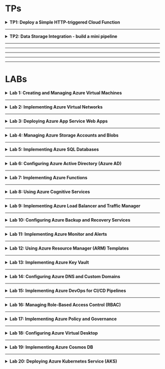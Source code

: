 # TPs

<details>
<summary>
<b>TP1: Deploy a Simple HTTP-triggered Cloud Function</b>
</summary>

- [<b>All Screenshots tp1, sub folder</b>](/tp1/screenshots/)
- Create Function [mhamedHttpFunc](/tp1/screenshots/create_func.png)
- Deploy Function [successfull](/tp1/screenshots/deploy.png)
- Result on Azure Portal [Dashboard](/tp1/screenshots/result.png)
- Function on the [browser](/tp1/screenshots/proof.png)

</details>

--- 

<details>
<summary>
<b>TP2: Data Storage Integration - build a mini pipeline</b>
</summary>

- [<b>All Screenshots tp2, sub folder</b>](/tp2/screenshots/)
- [Create Storage Account](/tp2/screenshots/create_storage_account.png)
- [Create App Function](/tp2/screenshots/app_func.png)
- [Create Container](/tp2/screenshots/local_func.png)
- [Logs Js Code](/tp2/screenshots/code.png)
- [Publish App Function](/tp2/screenshots/publish.png)
- [HTTPS POST TRIGGER](/tp2/screenshots/postman_post.png)
- [Saved log in Blob](/tp2/screenshots/saved_log.png)
- [Download log file](/tp2/screenshots/saved_log.png). [file](/tp2/log_123_1727963962038.json)

</details>

---
---
---
---
---

# LABs

<details >
<summary>
<b>Lab 1: Creating and Managing Azure Virtual Machines</b>
</summary>

- [<b>All Screenshots lab1, sub folder</b>](/lab1/)
- [VM Created **successully**](/lab1/vm_running.png)
- [Connect to VM via SSH **successully**](/lab1/success_ssh_connection.png)
- [Install software on the VM **successully**](/lab1/success_install_software.png)

- [x] Deploy a Windows and a Linux virtual machine (VM) in Azure.
- [x] Configure VM sizes, storage options, and networking settings.
- [x] Connect to the VMs using Remote Desktop Protocol (RDP) and Secure Shell (SSH).
- [x] Install software on the VMs and take snapshots.
</details>

---

<details >
<summary>
<b>Lab 2: Implementing Azure Virtual Networks</b>
</summary>

- [<b>All Screenshots lab2, sub folder</b>](/lab2/)
- [VNet created with multiple subnets](/lab2/vnet_dashboard.png)
- [NGS created](/lab2/ngs_dashboard.png)
- [Connect the VM to a newly created subnet](/lab2/connect_vm_to_new_subnet.png)
- [New VM's subnet](/lab2/new_vm_subnet.png)
- [New VNet](/lab2/new_vnet.png)
- [VNets peering **successful**](/lab2/vnets_peering.png)

- [x] Create a Virtual Network (VNet) with multiple subnets.
- [x] Set up Network Security Groups (NSGs) to control inbound and outbound traffic.
- [x] Deploy VMs into specific subnets.
  - Had to create a new subnet
  - Change the Subnet via the NIC Settings.
  - Edit the IP Configuration.
  - Save the new settings.
  - Restart the VM.
- [x] Configure VNet peering between two VNets.
  - Created new Vnet `ml-vnet`.
  - From VNet `mhamed-lehbab-vm-vnet`, I peered the `ml-vnet`.
  </details>

---

<details >
<summary>
<b>Lab 3: Deploying Azure App Service Web Apps
</b>
</summary>

- [<b>All Screenshots lab3, sub folder</b>](/lab3/)
- [Config App Service Plan](/lab3/config_app_service.png)
- [Web App Dashboard](/lab3/web_app_dashboard.png)

- [x] Create an Azure App Service plan.
  - [The Web app template](https://icy-sand-07d5e9b03.5.azurestaticapps.net/).
- [x] Deploy a web application using Azure App Service.
- [x] Configure custom domains and SSL certificates.
- [x] Implement deployment slots for staging and production.
  - Azure doesn't support Deployment Slots for Static Web Apps.
  </details>

---

<details >
<summary>
<b>Lab 4: Managing Azure Storage Accounts and Blobs</b>
</summary>

- [<b>All Screenshots lab 4, sub folder</b>](/lab4/)
- [Storage Account Dashboard](/lab4/storage_account_dashboard.png)
- [Uploaded a blob](/lab4/uploaded_blob.png)
- [Uploaded a blob 2](/lab4/uploaded_blob2.png)
- [SAS config](/lab4/sas_config.png).
- [Implemented lifecycle managemenet](/lab4/life_cycle_management.png)

- [x] Create a Storage Account with different replication options.
- [x] Upload and manage blobs using Azure Portal and Azure CLI.
  - From Portal.
    - Created a container `mycontainer`.
    - Uploaded a Blob. (See screenshot above Uploaded a blob).
  - From CLI.
    - Created a container `mycontainer2`.
    - Uploaded a Blob (see screenshot above Uploaded a blob 2).
- [x] Set up Shared Access Signatures (SAS) for secure access.
  - Generated keys for container etc.
- [x] Implement lifecycle management policies.
  - Created a rule (TransitionToCool) to delete blobs after 60 days.
  </details>

---

<details>
<summary>
<b>Lab 5: Implementing Azure SQL Databases</b>
</summary>

- [<b>All Screenshots lab 5, sub folder</b>](/lab5/)
- [Azure SQL Database intance](/lab5/db_config.png)
- [Connected to Database](/lab5/connect_to_td.png)
- [Configure firewall](/lab5/config_firewall.png)
- [Import Data to database](/lab5/import_data_to_db.png)
- [Database Geo Replica](/lab5/replica.png)

- [x] Deploy an Azure SQL Database instance.
- [x] Configure firewall settings to allow client access.
- [x] Import data into the database.
  - Imported `sample.sql` to Account Storage Bloc.
  - [Check the data that's inside database](/lab5/data_in_db.png).
- [x] Implement Geo-replication for high availability.
</details>

---

<details>
<summary>
<b>Lab 6: Configuring Azure Active Directory (Azure AD)</b>

</summary>
*** NOTICE ***

<b>Lab 6: School account is restricted.</b>

- [<b>All Screenshots lab 6, sub folder</b>](/lab6/)

- [x] Create and manage users and groups in Azure AD.
- [x] Configure Multi-Factor Authentication (MFA) for users.
- [] Set up Application Registrations and Service Principals.
- [x ] Implement Conditional Access policies.

</details>

---

<details>
<summary>
<b>Lab 7: Implementing Azure Functions</b>
</summary>

- [<b>All Screenshots lab 7, sub folder</b>](/lab7/)
- [Function App Created](/lab7/fn_app_created.png)
- [Trigger Function Running](/lab7/fn_app_post.png)
- [Monitoring Function performance](/lab7/fn_app_monitoring.png)

- [x] Create an Azure Function App.
- [x] Develop a serverless function triggered by an HTTP request.
  - From available Templates.
  - Create HTTP trigger function `HttpTrigger1`.
- [x] Integrate the function with Azure Storage or Azure Queue.
  - install storage-blob `npm install @azure/storage-blob`.
  - Modify the function code to [this](/lab7/index.js).
- [x] Monitor function performance and logs.

</details>

---

<details>
<summary>
<b>Lab 8: Using Azure Cognitive Services</b>
</summary>

- [<b>All Screenshots lab 8, sub folder</b>](/lab8/)
- [Azure Cognitive Services resource](/lab8/azure_ai_service.png)

- [x] Create a Cognitive Services resource.
- [x] Develop an application that uses the Text Analytics API.
  - Use `Language` model.
  - Create a [nodejs app](/lab8/text-analitycs-app/)
  - Use your `keys` and `endpoints`.
- [x] Analyze sentiment and key phrases from sample text.
  - Run the `node index.js` command.
  - See [Result](/lab8/result.png)
- [x] Monitor API usage and manage keys.
</details>

---

<details>
<summary>
<b>Lab 9: Implementing Azure Load Balancer and Traffic Manager
</b>
</summary>

- [<b>All Screenshots lab 9, sub folder</b>](/lab9/)
- [Second vm](/lab9/create_vm2.png)
- [Loadbalancer dashboard](/lab9/lb_dashboard.png)
- [Loadbalancing rules](/lab9/lb_rules.png)
- [Traffic manager](/lab9/trafic_manager.png)
- [Traffic endpoint monitoring](/lab9/traffic_endpoint.png)

- [x] Deploy Azure Load Balancer to distribute traffic across VMs.
  - Created a second VM `mhamed-vm2`.
  - Config Load Balancer, frontend ip configuration. [HERE](/lab9/frontend_config.png)
  - Config Load Balancer, backend pool. [HERE](/lab9/backend_config.png)
- [x] Configure health probes and load balancing rules.
  - Created Load balancing rules. `http-lb-rule`
- [x] Set up Azure Traffic Manager for DNS-based traffic routing.
  - Created a traffic manager. `mhamed-traffic-maanger`.
  - Added entpoint to monitor traffic.
- [x] Test failover scenarios.
</details>

---

<details>
<summary>
<b>Lab 10: Configuring Azure Backup and Recovery Services</b>
</summary>

- [<b>All Screenshots lab 10, sub folder</b>](/lab10/)
- [Vault dashboard](/lab10/vault_dashboard.png)
- [Backup](/lab10/backup_vm.png)
- [VM policy](/lab10/vm_policy.png)

- [x] Create a Recovery Services Vault.
- [x] Configure backup for VMs and Azure Files.
- [x] Perform a backup and restore operation.
  - Backed up my VM Linux machine.
- [x] Implement backup policies and retention.
  - Select policy type. In my case `vm policy`.
  - Config VM Policy `mhamed-vm-policy`.
  </details>

---

<details>
<summary>
<b>Lab 11: Implementing Azure Monitor and Alerts</b>
</summary>

- [<b>All Screenshots lab 11, sub folder</b>](/lab11/)
- [VM Monitoring](/lab11/vm_monitoring.png)
- [All Group Monitoring](/lab11/group_monitoring.png)
- [Alerts Monitoring](/lab11/alerts_monitoring.png)

- [x] Set up Azure Monitor to collect metrics and logs.
- [x] Create alerts based on resource metrics.
- [x] Visualize data using Azure dashboards.
- [x] Implement Action Groups for alert notifications.

</details>

---

<details>
<summary>
<b>Lab 12: Using Azure Resource Manager (ARM) Templates</b>
</summary>

- [<b>All Screenshots lab 12, sub folder</b>](/lab12/)

- [x] Write an ARM template to deploy a multi-tier application.
  - Template Multi-tier Application. [HERE](/lab12/template.json)
- [x] Parameterize the template for reusability.

  ```
  az deployment group create --resource-group <your-resource-group> --template-file template.json --parameters sqlServerName=mhamed-lehbab-sql-server databaseName=mhamed-lehbab-db webAppName=mhamed-lehbab-fn-app appServicePlanName=SERVICE_APP_NAME adminUsername=USERNAME_HERE adminPassword=PASSWORD_HERE location=central-fr

  ```

- [x] Deploy resources using the template via Azure CLI.

  ```
  az deployment group validate --resource-group <your-resource-group> --template-file template.json --parameters sqlServerName=mhamed-lehbab-sql-server databaseName=mhamed-lehbab-db webAppName=mhamed-lehbab-fn-app appServicePlanName=SERVICE_APP_NAME adminUsername=USERNAME_HERE adminPassword=PASSWORD_HERE location=central-fr

  ```

- [x] Validate and troubleshoot deployment issues.

  ```
  az deployment group validate --resource-group <your-resource-group> --template-file template.json --parameters sqlServerName=mhamed-lehbab-sql-server databaseName=mhamed-lehbab-db webAppName=mhamed-lehbab-fn-app appServicePlanName=SERVICE_APP_NAME adminUsername=USERNAME_HERE adminPassword=PASSWORD_HERE location=central-fr

  ```

  </details>

---

<details>
<summary>
<b>Lab 13: Implementing Azure Key Vault</b>
</summary>

- [<b>All Screenshots lab 13, sub folder</b>](/lab13/)
- [Key vault dashboard](/lab13/key_vault_dashboard.png)

- [x] Create an Azure Key Vault.
- [x] Store and retrieve secrets, keys, and certificates.
- [x] Integrate Key Vault with an application for secret management.
- [x] Set up access policies and monitoring.
- [x] Try to use one of your key inside an application.

</details>

---

<details>
<summary>
<b>Lab 14: Configuring Azure DNS and Custom Domains</b>
</summary>

- [<b>All Screenshots lab 14, sub folder</b>](/lab14/)
- [Dns dashboard](/lab14/dns_dashboard.png)
- [Dns Record](/lab14/dns_records.png)

- [x] Create an Azure DNS Zone.
- [x] Manage DNS records for a custom domain.
- [x] Configure domain verification and mapping for Azure services.
- [x] Implement DNS aliases (CNAME) and record sets.
</details>

---

<details>
<summary>
<b>Lab 15: Implementing Azure DevOps for CI/CD Pipelines</b>
</summary>

**_ NOTICE _**

<b>Lab 6: School account is restricted.</b>

- [<b>All Screenshots lab 15, sub folder</b>](/lab15/)

- [x] Set up an Azure DevOps organization and project.
- [x] Create a Git repository and commit code.
- [x] Configure a CI pipeline to build the application.
- [x] Set up a CD pipeline to deploy an app template to Azure App Service.
</details>

---

<details>
<summary>
<b>Lab 16: Managing Role-Based Access Control (RBAC)</b>
</summary>

- [<b>All Screenshots lab 16, sub folder</b>](/lab16/)
- [Role assignment From Azure Portal](/lab16/role_assignment.png)
  or `using CLI`

  ```
  az login

  az role assignment create --assignee USER_EMAIL --role Reader --scope RESOURCE_GROUP_NAME
  ```

- [Custom Role with specific persmissions](/lab16/custom_role.png)
- [Audit activity logs](/lab16/activity_log.png)

- [x] Assign built-in roles to users and groups.
- [x] Create custom roles with specific permissions.
- [x] Test access levels for different roles.
- [x] Audit access using activity logs.

</details>

---

<details>
<summary>
<b>Lab 17: Implementing Azure Policy and Governance</b>
</summary>

- [<b>All Screenshots lab 17, sub folder</b>](/lab17/)
- [Create and assign Azure Policies](/lab17/policy.png)
- [Used initiative defitions to group multiple policies](/lab17/init_definitions.png)

- [x] Create and assign Azure Policies to enforce compliance.

  - Create a custom Policy `m-lehbab-policy`.

  ```
  az login

  az policy assignment create \
  --name "AllowedLocations" \
  --policy "/providers/Microsoft.Authorization/policyDefinitions/<policy_id>" \
  --params '{"allowedLocations": {"value": ["Central France", "FR"]}}' \
  --scope "/subscriptions/SUBSCRIPTION_ID_HERE"
  ```

- [x] Use initiatives to group multiple policies.

  - Create initiative definitions `mhamed-init-definitions`.

  ```
  az login

  az policy set-definition create \
  --name "SecureInitiative" \
  --definitions '[{"policyDefinitionId": "/providers MicrosoftAuthorization/policyDefinitions/POLICY_ID_1_HERE"},{"policyDefinitionId": "/providers/Microsoft.Authorization/policyDefinitions/POLICY_ID_2_HERE"}]' \
  --params '{"allowedLocations": {"value": ["Central France", "FR"]}}'

  ```

- [x] Remediate non-compliant resources.

  ```
  az login

  az policy state list --query "[?isCompliant==`false`].{resource:resourceId}" --policy-assignment "POLICY_ASSIGNMENT_ID_HERE"

  ```

- [x] Analyze compliance reports.

</details>

---

<details>
<summary>
<b>Lab 18: Configuring Azure Virtual Desktop</b>
</summary>

- [<b>All Screenshots lab 18, sub folder</b>](/lab18/)
- [Host pool](/lab18/host_pool.png)
- [Config VM pools](/lab18/config_vm_pools.png)

- [x] Set up Azure Virtual Desktop environment.
  ```
  az desktopvirtualization hostpool create     --resource-group mhamed-lehbab-labs     --name mhamed-host-pool     --location "West Europe"     --friendly-name "M'hamed Host Pool Lab18"     --description "Host Pool for Azure Virtual Desktop Lab"
  ```
- [x] Configure host pools, session hosts, and workspaces.
- [x] Publish remote desktop applications.
- [x] Connect to the virtual desktops as a user.

</details>

---

<details>
<summary>
<b>Lab 19: Implementing Azure Cosmos DB</b>
</summary>

- [<b>All Screenshots lab 19, sub folder</b>](/lab19/)
- [Create cosmos DB](/lab19/cosmos_db.png)
- [Data Explorer](/lab19/data-explorer.png)

- [x] Create a Cosmos DB account with a chosen API (SQL, MongoDB, etc.).
- [x] Insert and query data using the Data Explorer.
- [x] Configure throughput and partitioning.
- [ ] Implement Global Distribution.
  - I'm on [serverless](/lab19/serverless.png) mode. I cannot do this part.

</details>

---

<details>
<summary>
<b>Lab 20: Deploying Azure Kubernetes Service (AKS)</b>
</summary>

- [<b>All Screenshots lab 20, sub folder</b>](/lab20/)
- [ASK Cluster](/lab20/aks-cluster.png)
- [Deployed containerized app](/lab20/deployed-ask.png)
- [Check running services](/lab20/check.png)

- [x] Set up an AKS cluster.

  ```
  az upgrade

  az group create --name mhamed-lehbab-labs --location europe

  az aks create \
  --resource-group mhamed-lehbab-labs \
  --name mhamed-ask-cluster \
  --node-count 1 \
  --enable-addons monitoring \
  --kubernetes-version 1.24.9 \
  --generate-ssh-keys

  az aks get-credentials --resource-group mhamed-lehbab-labs --name mhamed-ask-cluster

  kubectl get nodes
  ```

- [x] Deploy a containerized application using Kubernetes manifests.
  - [Deployement](/lab20/deply.yaml) `script`
  - [Services](/lab20/service.yaml) `script`
- [x] Scale applications and manage pods.
  - [Auto scaling](/lab20/scalin.yaml) `script`
- [x] Implement network policies for pod communication.

</details>
